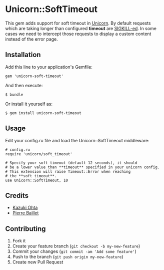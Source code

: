 # Unicorn::SoftTimeout

This gem adds support for soft timeout in [Unicorn](http://unicorn.bogomips.org/).
By default requests which are taking longer than configured **timeout** are
[SIGKILL-ed](http://unicorn.bogomips.org/Unicorn/Configurator.html#method-i-timeout).
In some cases we need to intercept those requests to display a custom content
instead of the error page.

## Installation

Add this line to your application's Gemfile:

    gem 'unicorn-soft-timeout'

And then execute:

    $ bundle

Or install it yourself as:

    $ gem install unicorn-soft-timeout

## Usage

Edit your config.ru file and load the Unicorn::SoftTimeout middleware:

    # config.ru
    require 'unicorn/soft_timeout'

    # Specify your soft timeout (default 12 seconds), it should
    # be a lower value than **timeout** specified in your unicorn config.
    # This extension will raise Timeout::Error when reaching
    # the **soft timeout**.
    use Unicorn::SoftTimeout, 10

## Credits

* [Kazuki Ohta](https://github.com/kzk)
* [Pierre Baillet](https://github.com/octplane)

## Contributing

1. Fork it
2. Create your feature branch (`git checkout -b my-new-feature`)
3. Commit your changes (`git commit -am 'Add some feature'`)
4. Push to the branch (`git push origin my-new-feature`)
5. Create new Pull Request
